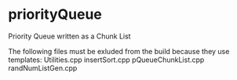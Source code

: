 # priorityQueue
Priority Queue written as a Chunk List


The following files must be exluded from the build because they use templates:
Utilities.cpp
insertSort.cpp
pQueueChunkList.cpp
randNumListGen.cpp
